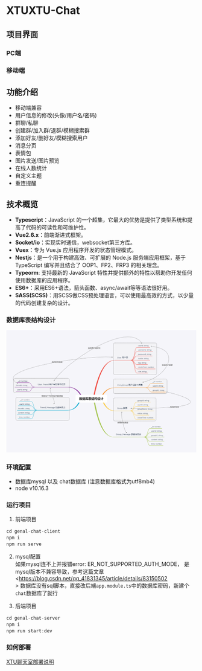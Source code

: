# XTUXTU-Chat

## 项目界面

### PC端

### 移动端

## 功能介绍

- 移动端兼容
- 用户信息的修改(头像/用户名/密码)
- 群聊/私聊
- 创建群/加入群/退群/模糊搜索群
- 添加好友/删好友/模糊搜索用户
- 消息分页
- 表情包
- 图片发送/图片预览
- 在线人数统计
- 自定义主题
- 重连提醒

## 技术概览

- **Typescript**：JavaScript 的一个超集，它最大的优势是提供了类型系统和提高了代码的可读性和可维护性。
- **Vue2.6.x**：前端渐进式框架。
- **Socket/io**：实现实时通信，websocket第三方库。
- **Vuex**：专为 Vue.js 应用程序开发的状态管理模式。
- **Nestjs**：是一个用于构建高效、可扩展的 Node.js 服务端应用框架，基于 TypeScript 编写并且结合了 OOP1、FP2、FRP3 的相关理念。
- **Typeorm**: 支持最新的 JavaScript 特性并提供额外的特性以帮助你开发任何使用数据库的应用程序。
- **ES6+**：采用ES6+语法，箭头函数、async/await等等语法很好用。
- **SASS(SCSS)**：用SCSS做CSS预处理语言，可以使用最高效的方式，以少量的代码创建复杂的设计。

### 数据库表结构设计

![](./assets/database.png)

### 环境配置

- 数据库mysql 以及 chat数据库 (注意数据库格式为utf8mb4)
- node v10.16.3

### 运行项目

1. 前端项目

```js
cd genal-chat-client 
npm i
npm run serve
```

2. mysql配置<br>
如果mysql连不上并报错error: ER_NOT_SUPPORTED_AUTH_MODE， 是mysql版本不兼容导致，参考这篇文章<https://blog.csdn.net/qq_41831345/article/details/83150502<br>>
数据库没有sql脚本，直接改后端`app.module.ts`中的数据库密码，新建个`chat`数据库了就行

3. 后端项目

```js
cd genal-chat-server
npm i
npm run start:dev
```

### 如何部署

[XTU聊天室部署说明](./XTU聊天室部署说明.md)